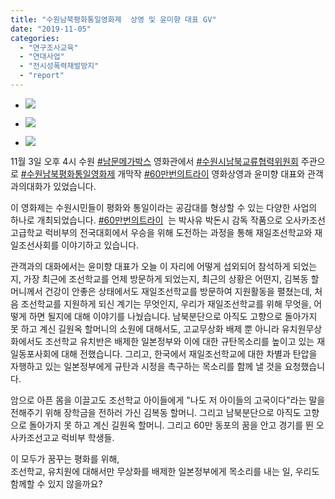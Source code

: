 ```yaml
---
title: "수원남북평화통일영화제  상영 및 윤미향 대표 GV"
date: "2019-11-05"
categories: 
  - "연구조사교육"
  - "연대사업"
  - "전시성폭력재발방지"
  - "report"
---
```


- ![](https://r2.womenandwar.net/2019/11/74335436_2758928547471474_6271098447722446848_o-1024x1024.jpg)
    
- ![](https://r2.womenandwar.net/2019/11/20191103_175632-1024x768.jpg)
    
- ![](https://r2.womenandwar.net/2019/11/20191103_183445-1024x768.jpg)
    

11월 3일 오후 4시 수원 [#남문메가박스](https://www.facebook.com/hashtag/%EB%82%A8%EB%AC%B8%EB%A9%94%EA%B0%80%EB%B0%95%EC%8A%A4?source=feed_text&epa=HASHTAG&__xts__%5B0%5D=68.ARBKX5qkaNout_u6lJnQpRzGELN4eVfg1nW-KCiJi4lRRUycu-_C8JkiUZ0jNX4mSJRDGWYsfg6eG9ykflCgREHUXpmSzmucrznvAqf2ObCo8_dIAUXpdInOmPouj331TygEXKSlYR2TP3uttzoxbKDs-PwxjwBN9_UHjFwH9JFjFgfxbw9DoikquasMq06cdGZV3hBDYVgQowm2bi-GK3bf1EjTVLec8HgHJxXGcIvxagvGnjuURdrW3o2DvQafN8qensif9SBcOtdh_ajSrhiFfX7pdfR4rgjsZKv3hzHlA0Opw0z4pzAgBpDsbgEKMrjS87Qkz4p6_PwoN-NForRUOw&__tn__=%2ANKH-R) 영화관에서 [#수원시남북교류협력위원회](https://www.facebook.com/hashtag/%EC%88%98%EC%9B%90%EC%8B%9C%EB%82%A8%EB%B6%81%EA%B5%90%EB%A5%98%ED%98%91%EB%A0%A5%EC%9C%84%EC%9B%90%ED%9A%8C?source=feed_text&epa=HASHTAG&__xts__%5B0%5D=68.ARBKX5qkaNout_u6lJnQpRzGELN4eVfg1nW-KCiJi4lRRUycu-_C8JkiUZ0jNX4mSJRDGWYsfg6eG9ykflCgREHUXpmSzmucrznvAqf2ObCo8_dIAUXpdInOmPouj331TygEXKSlYR2TP3uttzoxbKDs-PwxjwBN9_UHjFwH9JFjFgfxbw9DoikquasMq06cdGZV3hBDYVgQowm2bi-GK3bf1EjTVLec8HgHJxXGcIvxagvGnjuURdrW3o2DvQafN8qensif9SBcOtdh_ajSrhiFfX7pdfR4rgjsZKv3hzHlA0Opw0z4pzAgBpDsbgEKMrjS87Qkz4p6_PwoN-NForRUOw&__tn__=%2ANKH-R) 주관으로 [#수원남북평화통일영화제](https://www.facebook.com/hashtag/%EC%88%98%EC%9B%90%EB%82%A8%EB%B6%81%ED%8F%89%ED%99%94%ED%86%B5%EC%9D%BC%EC%98%81%ED%99%94%EC%A0%9C?source=feed_text&epa=HASHTAG&__xts__%5B0%5D=68.ARBKX5qkaNout_u6lJnQpRzGELN4eVfg1nW-KCiJi4lRRUycu-_C8JkiUZ0jNX4mSJRDGWYsfg6eG9ykflCgREHUXpmSzmucrznvAqf2ObCo8_dIAUXpdInOmPouj331TygEXKSlYR2TP3uttzoxbKDs-PwxjwBN9_UHjFwH9JFjFgfxbw9DoikquasMq06cdGZV3hBDYVgQowm2bi-GK3bf1EjTVLec8HgHJxXGcIvxagvGnjuURdrW3o2DvQafN8qensif9SBcOtdh_ajSrhiFfX7pdfR4rgjsZKv3hzHlA0Opw0z4pzAgBpDsbgEKMrjS87Qkz4p6_PwoN-NForRUOw&__tn__=%2ANKH-R) 개막작 [#60만번의트라이](https://www.facebook.com/hashtag/60%EB%A7%8C%EB%B2%88%EC%9D%98%ED%8A%B8%EB%9D%BC%EC%9D%B4?source=feed_text&epa=HASHTAG&__xts__%5B0%5D=68.ARBKX5qkaNout_u6lJnQpRzGELN4eVfg1nW-KCiJi4lRRUycu-_C8JkiUZ0jNX4mSJRDGWYsfg6eG9ykflCgREHUXpmSzmucrznvAqf2ObCo8_dIAUXpdInOmPouj331TygEXKSlYR2TP3uttzoxbKDs-PwxjwBN9_UHjFwH9JFjFgfxbw9DoikquasMq06cdGZV3hBDYVgQowm2bi-GK3bf1EjTVLec8HgHJxXGcIvxagvGnjuURdrW3o2DvQafN8qensif9SBcOtdh_ajSrhiFfX7pdfR4rgjsZKv3hzHlA0Opw0z4pzAgBpDsbgEKMrjS87Qkz4p6_PwoN-NForRUOw&__tn__=%2ANKH-R) 영화상영과 윤미향 대표와 관객과의대화가 있었습니다.

이 영화제는 수원시민들이 평화와 통일이라는 공감대를 형상할 수 있는 다양한 사업의 하나로 개최되었습니다. [#60만번의트라이](https://www.facebook.com/hashtag/60%EB%A7%8C%EB%B2%88%EC%9D%98%ED%8A%B8%EB%9D%BC%EC%9D%B4?source=feed_text&epa=HASHTAG&__xts__%5B0%5D=68.ARBKX5qkaNout_u6lJnQpRzGELN4eVfg1nW-KCiJi4lRRUycu-_C8JkiUZ0jNX4mSJRDGWYsfg6eG9ykflCgREHUXpmSzmucrznvAqf2ObCo8_dIAUXpdInOmPouj331TygEXKSlYR2TP3uttzoxbKDs-PwxjwBN9_UHjFwH9JFjFgfxbw9DoikquasMq06cdGZV3hBDYVgQowm2bi-GK3bf1EjTVLec8HgHJxXGcIvxagvGnjuURdrW3o2DvQafN8qensif9SBcOtdh_ajSrhiFfX7pdfR4rgjsZKv3hzHlA0Opw0z4pzAgBpDsbgEKMrjS87Qkz4p6_PwoN-NForRUOw&__tn__=%2ANKH-R)  는 박사유 박돈시 감독 작품으로 오사카조선고급학교 럭비부의 전국대회에서 우승을 위해 도전하는 과정을 통해 재일조선학교와 재일조선사회를 이야기하고 있습니다.

  
관객과의 대화에서는 윤미향 대표가 오늘 이 자리에 어떻게 섭외되어 참석하게 되었는지, 가장 최근에 조선학교를 언제 방문하게 되었는지, 최근의 상황은 어떤지, 김복동 할머니께서 건강이 안좋은 상태에서도 재일조선학교를 방문하여 지원활동을 펼쳤는데, 처음 조선학교를 지원하게 되신 계기는 무엇인지, 우리가 재일조선학교를 위해 무엇을, 어떻게 하면 될지에 대해 이야기를 나눴습니다. 남북분단으로 아직도 고향으로 돌아가지 못 하고 계신 길원옥 할머니의 소원에 대해서도, 고교무상화 배제 뿐 아니라 유치원무상화에서도 조선학교 유치반은 배제한 일본정부와 이에 대한 규탄목소리를 높이고 있는 재일동포사회에 대해 전했습니다. 그리고, 한국에서 재일조선학교에 대한 차별과 탄압을 자행하고 있는 일본정부에게 규탄과 시정을 촉구하는 목소리를 함께 낼 것을 요청했습니다.  

암으로 아픈 몸을 이끌고도 조선학교 아이들에게 "나도 저 아이들의 고국이다"라는 말을 전해주기 위해 장학금을 전하러 가신 김복동 할머니. 그리고 남북분단으로 아직도 고향으로 돌아가지 못 하고 계신 길원옥 할머니. 그리고 60만 동포의 꿈을 안고 경기를 뛴 오사카조선고교 럭비부 학생들.

이 모두가 꿈꾸는 평화를 위해,  
조선학교, 유치원에 대해서만 무상화를 배제한 일본정부에게 목소리를 내는 일, 우리도 함께할 수 있지 않을까요?
